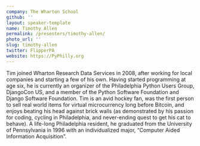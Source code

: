 ```yaml
---
company: The Wharton School
github: ''
layout: speaker-template
name: Timothy Allen
permalink: /presenters/timothy-allen/
photo_url: ''
slug: timothy-allen
twitter: FlipperPA
website: https://PyPhilly.org
---
```


Tim joined Wharton Research Data Services in 2008, after working for local companies and starting a few of his own. Having started programming at age six, he is currently an organizer of the Philadelphia Python Users Group, DjangoCon US, and a member of the Python Software Foundation and Django Software Foundation. Tim is an avid hockey fan, was the first person to sell real world items for virtual microcurrency long before Bitcoin, and enjoys beating his head against brick walls (as demonstrated by his passion for coding, cycling in Philadelphia, and never-ending quest to get his cat to behave). A life-long Philadelphia resident, he graduated from the University of Pennsylvania in 1996 with an individualized major, “Computer Aided Information Acquisition”.
